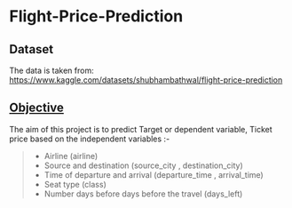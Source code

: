 # Flight-Price-Prediction

## Dataset
The data is taken from: https://www.kaggle.com/datasets/shubhambathwal/flight-price-prediction

<u>Objective</u>
-------------

The aim of this project is to predict Target or dependent variable, Ticket price based on the independent variables :-
>* Airline (airline)
>* Source and destination (source_city , destination_city)
>* Time of departure and arrival (departure_time , arrival_time)
>* Seat type (class)
>* Number days before days before the travel (days_left)
